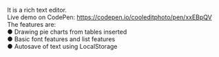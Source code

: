It is a rich text editor.<br/>
Live demo on CodePen: https://codepen.io/cooleditphoto/pen/xxEBpQV<br/>
The features are:<br/>
● Drawing pie charts from tables inserted<br/>
● Basic font features and list features<br/>
● Autosave of text using LocalStorage

